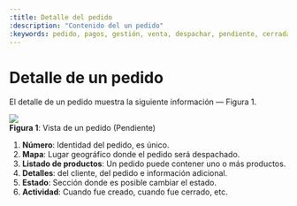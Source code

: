 ```yaml
---
:title: Detalle del pedido 
:description: "Contenido del un pedido"
:keywords: pedido, pagos, gestión, venta, despachar, pendiente, cerrada
---
```


# Detalle de un pedido

El detalle de un pedido muestra la siguiente información — Figura 1.

<div class="captura">
  <div class="c-contenido">
      <img src="/img/admin/vista-pedido.png">
  </div>
  <div class="c-pie"><strong>Figura 1</strong>: Vista de un pedido (Pendiente)</div>
</div>

1. **Número**: Identidad del pedido, es único.
2. **Mapa**: Lugar geográfico donde el pedido será despachado.
3. **Listado de productos**: Un pedido puede contener uno o más productos.
4. **Detalles**: del cliente, del pedido e información adicional. 
5. **Estado**: Sección donde es posible cambiar el estado.
6. **Actividad**: Cuando fue creado, cuando fue cerrado, etc.

